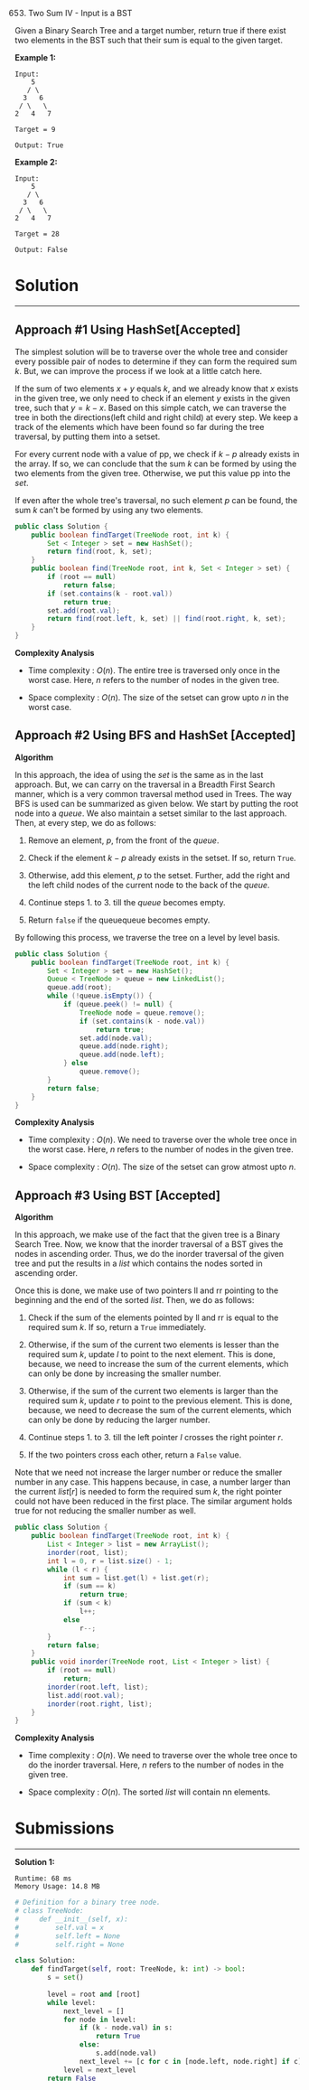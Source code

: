 653. Two Sum IV - Input is a BST

Given a Binary Search Tree and a target number, return true if there exist two elements in the BST such that their sum is equal to the given target.

**Example 1:**
```
Input: 
    5
   / \
  3   6
 / \   \
2   4   7

Target = 9

Output: True
```

**Example 2:**
```
Input: 
    5
   / \
  3   6
 / \   \
2   4   7

Target = 28

Output: False
```

# Solution
---
## Approach #1 Using HashSet[Accepted]
The simplest solution will be to traverse over the whole tree and consider every possible pair of nodes to determine if they can form the required sum $k$. But, we can improve the process if we look at a little catch here.

If the sum of two elements $x + y$ equals $k$, and we already know that $x$ exists in the given tree, we only need to check if an element $y$ exists in the given tree, such that $y = k - x$. Based on this simple catch, we can traverse the tree in both the directions(left child and right child) at every step. We keep a track of the elements which have been found so far during the tree traversal, by putting them into a setset.

For every current node with a value of pp, we check if $k-p$ already exists in the array. If so, we can conclude that the sum $k$ can be formed by using the two elements from the given tree. Otherwise, we put this value pp into the $set$.

If even after the whole tree's traversal, no such element $p$ can be found, the sum $k$ can't be formed by using any two elements.

```java
public class Solution {
    public boolean findTarget(TreeNode root, int k) {
        Set < Integer > set = new HashSet();
        return find(root, k, set);
    }
    public boolean find(TreeNode root, int k, Set < Integer > set) {
        if (root == null)
            return false;
        if (set.contains(k - root.val))
            return true;
        set.add(root.val);
        return find(root.left, k, set) || find(root.right, k, set);
    }
}
```

**Complexity Analysis**

* Time complexity : $O(n)$. The entire tree is traversed only once in the worst case. Here, $n$ refers to the number of nodes in the given tree.

* Space complexity : $O(n)$. The size of the setset can grow upto $n$ in the worst case.

## Approach #2 Using BFS and HashSet [Accepted]
**Algorithm**

In this approach, the idea of using the $set$ is the same as in the last approach. But, we can carry on the traversal in a Breadth First Search manner, which is a very common traversal method used in Trees. The way BFS is used can be summarized as given below. We start by putting the root node into a $queue$. We also maintain a setset similar to the last approach. Then, at every step, we do as follows:

1. Remove an element, $p$, from the front of the $queue$.

1. Check if the element $k-p$ already exists in the setset. If so, return `True`.

1. Otherwise, add this element, $p$ to the setset. Further, add the right and the left child nodes of the current node to the back of the $queue$.

1. Continue steps 1. to 3. till the $queue$ becomes empty.

1. Return `false` if the queuequeue becomes empty.

By following this process, we traverse the tree on a level by level basis.

```java
public class Solution {
    public boolean findTarget(TreeNode root, int k) {
        Set < Integer > set = new HashSet();
        Queue < TreeNode > queue = new LinkedList();
        queue.add(root);
        while (!queue.isEmpty()) {
            if (queue.peek() != null) {
                TreeNode node = queue.remove();
                if (set.contains(k - node.val))
                    return true;
                set.add(node.val);
                queue.add(node.right);
                queue.add(node.left);
            } else
                queue.remove();
        }
        return false;
    }
}
```

**Complexity Analysis**

* Time complexity : $O(n)$. We need to traverse over the whole tree once in the worst case. Here, $n$ refers to the number of nodes in the given tree.

* Space complexity : $O(n)$. The size of the setset can grow atmost upto $n$.

## Approach #3 Using BST [Accepted]
**Algorithm**

In this approach, we make use of the fact that the given tree is a Binary Search Tree. Now, we know that the inorder traversal of a BST gives the nodes in ascending order. Thus, we do the inorder traversal of the given tree and put the results in a $list$ which contains the nodes sorted in ascending order.

Once this is done, we make use of two pointers ll and rr pointing to the beginning and the end of the sorted $list$. Then, we do as follows:

1. Check if the sum of the elements pointed by ll and rr is equal to the required sum $k$. If so, return a `True` immediately.

1. Otherwise, if the sum of the current two elements is lesser than the required sum $k$, update $l$ to point to the next element. This is done, because, we need to increase the sum of the current elements, which can only be done by increasing the smaller number.

1. Otherwise, if the sum of the current two elements is larger than the required sum $k$, update $r$ to point to the previous element. This is done, because, we need to decrease the sum of the current elements, which can only be done by reducing the larger number.

1. Continue steps 1. to 3. till the left pointer $l$ crosses the right pointer $r$.

1. If the two pointers cross each other, return a `False` value.

Note that we need not increase the larger number or reduce the smaller number in any case. This happens because, in case, a number larger than the current $list[r]$ is needed to form the required sum $k$, the right pointer could not have been reduced in the first place. The similar argument holds true for not reducing the smaller number as well.

```java
public class Solution {
    public boolean findTarget(TreeNode root, int k) {
        List < Integer > list = new ArrayList();
        inorder(root, list);
        int l = 0, r = list.size() - 1;
        while (l < r) {
            int sum = list.get(l) + list.get(r);
            if (sum == k)
                return true;
            if (sum < k)
                l++;
            else
                r--;
        }
        return false;
    }
    public void inorder(TreeNode root, List < Integer > list) {
        if (root == null)
            return;
        inorder(root.left, list);
        list.add(root.val);
        inorder(root.right, list);
    }
}
```

**Complexity Analysis**

* Time complexity : $O(n)$. We need to traverse over the whole tree once to do the inorder traversal. Here, $n$ refers to the number of nodes in the given tree.

* Space complexity : $O(n)$. The sorted $list$ will contain nn elements.

# Submissions
---
**Solution 1:**
```
Runtime: 68 ms
Memory Usage: 14.8 MB
```
```python
# Definition for a binary tree node.
# class TreeNode:
#     def __init__(self, x):
#         self.val = x
#         self.left = None
#         self.right = None

class Solution:
    def findTarget(self, root: TreeNode, k: int) -> bool:
        s = set()
        
        level = root and [root]
        while level:
            next_level = []
            for node in level:
                if (k - node.val) in s:
                    return True
                else:
                    s.add(node.val)
                next_level += [c for c in [node.left, node.right] if c]
            level = next_level
        return False
```